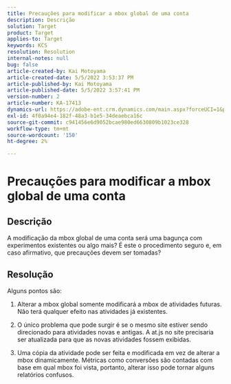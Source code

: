 ```yaml
---
title: Precauções para modificar a mbox global de uma conta
description: Descrição
solution: Target
product: Target
applies-to: Target
keywords: KCS
resolution: Resolution
internal-notes: null
bug: false
article-created-by: Kai Motoyama
article-created-date: 5/5/2022 3:53:37 PM
article-published-by: Kai Motoyama
article-published-date: 5/5/2022 3:57:41 PM
version-number: 2
article-number: KA-17413
dynamics-url: https://adobe-ent.crm.dynamics.com/main.aspx?forceUCI=1&pagetype=entityrecord&etn=knowledgearticle&id=2a81d185-8bcc-ec11-a7b5-6045bd00d995
exl-id: 4f0a94e4-182f-48a3-b1e5-34deaebca16c
source-git-commit: c941456e6d9052bcae980ed6630809b1023ce328
workflow-type: tm+mt
source-wordcount: '150'
ht-degree: 2%

---
```


# Precauções para modificar a mbox global de uma conta

## Descrição

A modificação da mbox global de uma conta será uma bagunça com experimentos existentes ou algo mais? É este o procedimento seguro e, em caso afirmativo, que precauções devem ser tomadas?

## Resolução

Alguns pontos são:

1. Alterar a mbox global somente modificará a mbox de atividades futuras. Não terá qualquer efeito nas atividades já existentes.

1. O único problema que pode surgir é se o mesmo site estiver sendo direcionado para atividades novas e antigas. A at.js no site precisaria ser atualizada para que as novas atividades fossem exibidas.

1. Uma cópia da atividade pode ser feita e modificada em vez de alterar a mbox dinamicamente. Métricas como conversões são contadas com base em qual mbox foi vista, portanto, alterar isso pode tornar alguns relatórios confusos.
